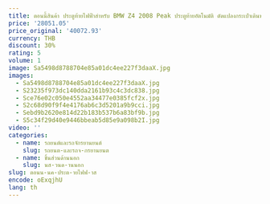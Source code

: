 ```yaml
---
title: ตอนนี้สินค้า ประตูท้ายไฟฟ้าสําหรับ BMW Z4 2008 Peak ประตูท้ายอัตโนมัติ ดัดแปลงกระเป๋าเดินทาง
price: '28051.05'
price_original: '40072.93'
currency: THB
discount: 30%
rating: 5
volume: 1
image: Sa5498d8788704e85a01dc4ee227f3daaX.jpg
images:
  - Sa5498d8788704e85a01dc4ee227f3daaX.jpg
  - S23235f973dc140dda2161b93c4c3dc838.jpg
  - Sce76e02c050e4552aa34477e0385fcf2x.jpg
  - S2c68d90f9f4e4176ab6c3d5201a9b9cci.jpg
  - Sebd9b2620e814d22b183b537b6a83bf9b.jpg
  - S5c34f29d40e9446bbeab5d85e9a098b2I.jpg
video: ''
categories:
  - name: รถยนต์และรถจักรยานยนต์
    slug: รถยนต-และรถจ-กรยานยนต
  - name: ชิ้นส่วนด้านนอก
    slug: นส-วนด-านนอก
slug: ตอนน-นค-ประต-ายไฟฟ-าส
encode: oExqjhU
lang: th
---
```

  
